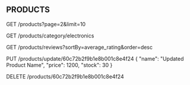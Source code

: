 ## PRODUCTS

<!-- GET ALL PRODUCTS -->

GET /products?page=2&limit=10

<!-- GET PRODUCTS BY CATEGORY NAME -->

GET /products/category/electronics

<!-- GET PRODUCTS BY REVIEWS -->

GET /products/reviews?sortBy=average_rating&order=desc

<!-- UPDATE A PRODUCT -->

PUT /products/update/60c72b2f9b1e8b001c8e4f24
{
"name": "Updated Product Name",
"price": 1200,
"stock": 30
}

<!-- DELETE A PRODUCT -->

DELETE /products/60c72b2f9b1e8b001c8e4f24
